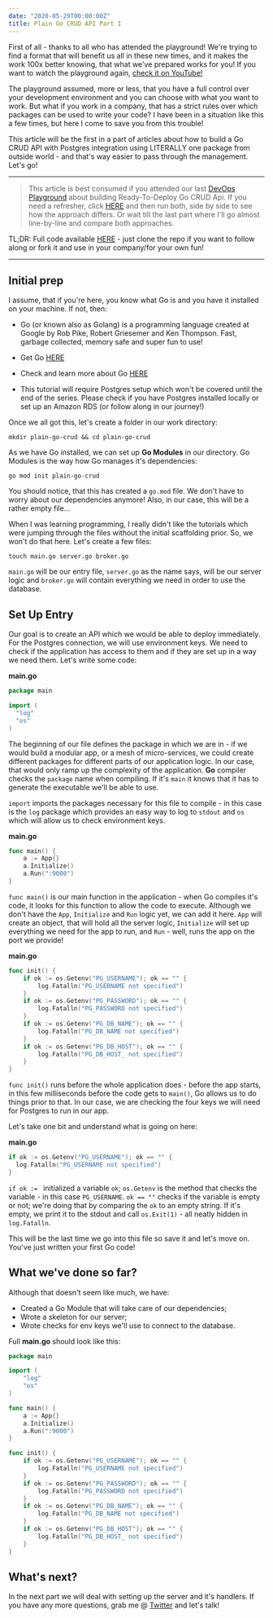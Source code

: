 ```yaml
---
date: "2020-05-29T00:00:00Z"
title: Plain Go CRUD API Part I
---
```


First of all - thanks to all who has attended the playground! We're trying to find a format that will benefit us all in these new times, and it makes the work 100x better knowing, that what we've prepared works for you! If you want to watch the playground again, [check it on YouTube!](https://www.youtube.com/watch?v=JpznEfXcoe0)

The playground assumed, more or less, that you have a full control over your development environment and you can choose with what you want to work.
But what if you work in a company, that has a strict rules over which packages can be used to write your code? I have been in a situation like this a few times, but here I come to save you from this trouble!

This article will be the first in a part of articles about how to build a Go CRUD API with Postgres integration using LITERALLY one package from outside world - and that's way easier to pass through the management. Let's go!

---

> This article is best consumed if you attended our last [DevOps Playground](https://www.meetup.com/DevOpsPlayground/events/270672982/) about building Ready-To-Deploy Go CRUD Api. If you need a refresher, click [HERE](https://github.com/youshy/Hands-On-Ready-To-Deploy-Golang-CRUD-API) and then run both, side by side to see how the approach differs. Or wait till the last part where I'll go almost line-by-line and compare both approaches.

TL;DR: Full code available [HERE](https://github.com/youshy/plain-go-crud) - just clone the repo if you want to follow along or fork it and use in your company/for your own fun!

---

## Initial prep

I assume, that if you're here, you know what Go is and you have it installed on your machine. If not, then:

* Go (or known also as Golang) is a programming language created at Google by Rob Pike, Robert Griesemer and Ken Thompson. Fast, garbage collected, memory safe and super fun to use!
* Get Go [HERE](https://golang.org)
* Check and learn more about Go [HERE](https://tour.golang.org)

* This tutorial will require Postgres setup which won't be covered until the end of the series. Please check if you have Postgres installed locally or set up an Amazon RDS (or follow along in our journey!)

Once we all got this, let's create a folder in our work directory:

```
mkdir plain-go-crud && cd plain-go-crud
```

As we have Go installed, we can set up **Go Modules** in our directory. Go Modules is the way how Go manages it's dependencies:

```
go mod init plain-go-crud
```

You should notice, that this has created a `go.mod` file. We don't have to worry about our dependencies anymore! Also, in our case, this will be a rather empty file...

When I was learning programming, I really didn't like the tutorials which were jumping through the files without the initial scaffolding prior. So, we won't do that here. Let's create a few files:

```
touch main.go server.go broker.go
```

`main.go` will be our entry file, `server.go` as the name says, will be our server logic and `broker.go` will contain everything we need in order to use the database.

## Set Up Entry

Our goal is to create an API which we would be able to deploy immediately. For the Postgres connection, we will use environment keys. We need to check if the application has access to them and if they are set up in a way we need them. Let's write some code:

**main.go**
```go
package main

import (
  "log"
  "os"
)
```

The beginning of our file defines the package in which we are in - if we would build a modular app, or a mesh of micro-services, we could create different packages for different parts of our application logic. In our case, that would only ramp up the complexity of the application. **Go** compiler checks the `package` name when compiling. If it's `main` it knows that it has to generate the executable we'll be able to use.

`import` imports the packages necessary for this file to compile - in this case is the `log` package which provides an easy way to log to `stdout` and `os` which will allow us to check environment keys.

**main.go**
```go
func main() {
	a := App{}
	a.Initialize()
	a.Run(":9000")
}
```

`func main()` is our main function in the application - when Go compiles it's code, it looks for this function to allow the code to execute. Although we don't have the `App`, `Initialize` and `Run` logic yet, we can add it here. `App` will create an object, that will hold all the server logic, `Initialize` will set up everything we need for the app to run, and `Run` - well, runs the app on the port we provide!

**main.go**
```go
func init() {
	if ok := os.Getenv("PG_USERNAME"); ok == "" {
		log.Fatalln("PG_USERNAME not specified")
	}
	if ok := os.Getenv("PG_PASSWORD"); ok == "" {
		log.Fatalln("PG_PASSWORD not specified")
	}
	if ok := os.Getenv("PG_DB_NAME"); ok == "" {
		log.Fatalln("PG_DB_NAME not specified")
	}
	if ok := os.Getenv("PG_DB_HOST"); ok == "" {
		log.Fatalln("PG_DB_HOST_ not specified")
	}
}
```

`func init()` runs before the whole application does - before the app starts, in this few milliseconds before the code gets to `main()`, Go allows us to do things prior to that. In our case, we are checking the four keys we will need for Postgres to run in our app.

Let's take one bit and understand what is going on here:

**main.go**
```go
if ok := os.Getenv("PG_USERNAME"); ok == "" {
  log.Fatalln("PG_USERNAME not specified")
}
```

`if ok := ` initialized a variable `ok`; `os.Getenv` is the method that checks the variable - in this case `PG_USERNAME`. `ok == ""` checks if the variable is empty or not; we're doing that by comparing the `ok` to an empty string. If it's empty, we print it to the stdout and call `os.Exit(1)` - all neatly hidden in `log.Fatalln`.

This will be the last time we go into this file so save it and let's move on. You've just written your first Go code!

## What we've done so far?

Although that doesn't seem like much, we have:

* Created a Go Module that will take care of our dependencies;
* Wrote a skeleton for our server;
* Wrote checks for env keys we'll use to connect to the database.

Full **main.go** should look like this:

```go
package main

import (
	"log"
	"os"
)

func main() {
	a := App{}
	a.Initialize()
	a.Run(":9000")
}

func init() {
	if ok := os.Getenv("PG_USERNAME"); ok == "" {
		log.Fatalln("PG_USERNAME not specified")
	}
	if ok := os.Getenv("PG_PASSWORD"); ok == "" {
		log.Fatalln("PG_PASSWORD not specified")
	}
	if ok := os.Getenv("PG_DB_NAME"); ok == "" {
		log.Fatalln("PG_DB_NAME not specified")
	}
	if ok := os.Getenv("PG_DB_HOST"); ok == "" {
		log.Fatalln("PG_DB_HOST_ not specified")
	}
}
```

## What's next?

In the next part we will deal with setting up the server and it's handlers. If you have any more questions, grab me @ [Twitter](twitter.com/arturkondas) and let's talk!

